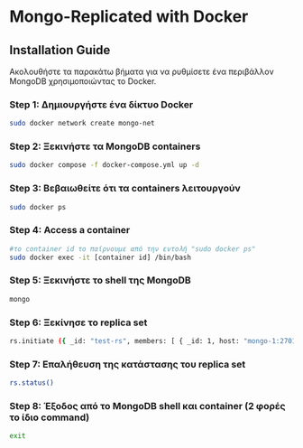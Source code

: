 # Mongo-Replicated with Docker

## Installation Guide

Ακολουθήστε τα παρακάτω βήματα για να ρυθμίσετε ένα  περιβάλλον MongoDB χρησιμοποιώντας το Docker.

### Step 1: Δημιουργήστε ένα δίκτυο Docker
```sh
sudo docker network create mongo-net
```
### Step 2: Ξεκινήστε τα MongoDB containers
```sh
sudo docker compose -f docker-compose.yml up -d
```

### Step 3: Βεβαιωθείτε ότι τα containers λειτουργούν
```sh
sudo docker ps
```

### Step 4: Access a container
```sh
#το container id το παίρνουμε από την εντολή "sudo docker ps"
sudo docker exec -it [container id] /bin/bash
```

### Step 5: Ξεκινήστε το shell της MongoDB
```sh
mongo
```

### Step 6: Ξεκίνησε το replica set
```sh
rs.initiate ({ _id: "test-rs", members: [ { _id: 1, host: "mongo-1:27017"}, { _id: 2, host: "mongo-2:27017"}, { _id: 3, host : "mongo-3:27017"}] } )
```

### Step 7: Επαλήθευση της κατάστασης του replica set
```sh
rs.status()
```

### Step 8: Έξοδος από το MongoDB shell και container (2 φορές το ίδιο command)
```sh
exit
```

